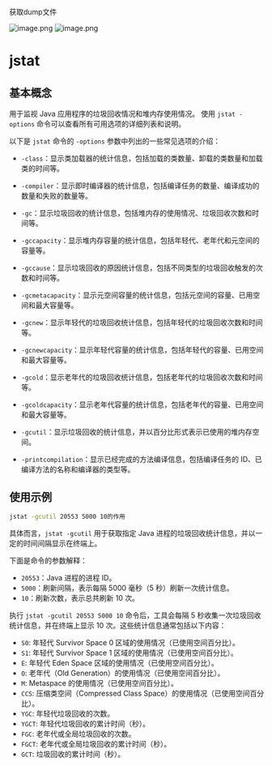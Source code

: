 获取dump文件

![image.png](https://gitee.com/ycfan/images/raw/master/img/20231216222910.png)
![image.png](https://gitee.com/ycfan/images/raw/master/img/20231216222933.png)

# jstat
## 基本概念
用于监视 Java 应用程序的垃圾回收情况和堆内存使用情况。
使用 `jstat -options` 命令可以查看所有可用选项的详细列表和说明。

以下是 `jstat` 命令的 `-options` 参数中列出的一些常见选项的介绍：

- `-class`：显示类加载器的统计信息，包括加载的类数量、卸载的类数量和加载类的时间等。

- `-compiler`：显示即时编译器的统计信息，包括编译任务的数量、编译成功的数量和失败的数量等。

- `-gc`：显示垃圾回收的统计信息，包括堆内存的使用情况、垃圾回收次数和时间等。

- `-gccapacity`：显示堆内存容量的统计信息，包括年轻代、老年代和元空间的容量等。

- `-gccause`：显示垃圾回收的原因统计信息，包括不同类型的垃圾回收触发的次数和时间等。

- `-gcmetacapacity`：显示元空间容量的统计信息，包括元空间的容量、已用空间和最大容量等。

- `-gcnew`：显示年轻代的垃圾回收统计信息，包括年轻代的垃圾回收次数和时间等。

- `-gcnewcapacity`：显示年轻代容量的统计信息，包括年轻代的容量、已用空间和最大容量等。

- `-gcold`：显示老年代的垃圾回收统计信息，包括老年代的垃圾回收次数和时间等。

- `-gcoldcapacity`：显示老年代容量的统计信息，包括老年代的容量、已用空间和最大容量等。

- `-gcutil`：显示垃圾回收的统计信息，并以百分比形式表示已使用的堆内存空间。

- `-printcompilation`：显示已经完成的方法编译信息，包括编译任务的 ID、已编译方法的名称和编译器的类型等。

## 使用示例
```sh
jstat -gcutil 20553 5000 10的作用
```
具体而言，`jstat -gcutil` 用于获取指定 Java 进程的垃圾回收统计信息，并以一定的时间间隔显示在终端上。

下面是命令的参数解释：

- `20553`：Java 进程的进程 ID。
- `5000`：刷新间隔，表示每隔 5000 毫秒（5 秒）刷新一次统计信息。
- `10`：刷新次数，表示总共刷新 10 次。

执行 `jstat -gcutil 20553 5000 10` 命令后，工具会每隔 5 秒收集一次垃圾回收统计信息，并在终端上显示 10 次。这些统计信息通常包括以下内容：

- `S0`: 年轻代 Survivor Space 0 区域的使用情况（已使用空间百分比）。
- `S1`: 年轻代 Survivor Space 1 区域的使用情况（已使用空间百分比）。
- `E`: 年轻代 Eden Space 区域的使用情况（已使用空间百分比）。
- `O`: 老年代（Old Generation）的使用情况（已使用空间百分比）。
- `M`: Metaspace 的使用情况（已使用空间百分比）。
- `CCS`: 压缩类空间（Compressed Class Space）的使用情况（已使用空间百分比）。
- `YGC`: 年轻代垃圾回收的次数。
- `YGCT`: 年轻代垃圾回收的累计时间（秒）。
- `FGC`: 老年代或全局垃圾回收的次数。
- `FGCT`: 老年代或全局垃圾回收的累计时间（秒）。
- `GCT`: 垃圾回收的累计时间（秒）。
